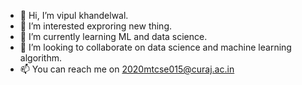 - 👋 Hi, I’m vipul khandelwal.
- 👀 I’m interested exproring new thing.
- 🌱 I’m currently learning ML and data science.
- 💞️ I’m looking to collaborate on data science and machine learning algorithm.
- 📫 You can reach me on 2020mtcse015@curaj.ac.in

<!---
2020mtcse015/2020mtcse015 is a ✨ special ✨ repository because its `README.md` (this file) appears on your GitHub profile.
You can click the Preview link to take a look at your changes.
--->
